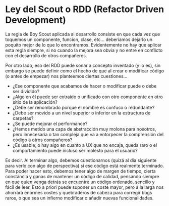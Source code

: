 # Ley del Scout o RDD (Refactor Driven Development)

La regla de Boy Scout aplicada al desarrollo consiste en que cada vez que toquemos un componente, funcion, clase, etc... deberíamos dejarlo un poquito mejor de lo que lo encontramos. Evidentemente no hay que aplicar esta regla siempre, si no cuando la mejora sea obvia y no entre en conflicto con el desarrollo de otros compañeros.

Por otro lado, eso del RDD puede sonar a concepto inventado (y lo es), sin embargo se puede definir como el hecho de que al crear o modificar código (o antes de empezar) nos planteemos ciertas cuestiones...

- ¿Ese componente que acabamos de hacer o modificar puede o debe ser dividido?
- ¿Algo en él puede ser extraído o unificado con otro componente en otro sitio de la aplicación?
- ¿Debe ser renombrado porque el nombre es confuso o redundante?
- ¿Debe ser movido a un nivel superior o inferior en la estructura de carpetas?
- ¿Se puede mejorar el performance?
- ¿Hemos metido una capa de abstracción muy molona para nosotros, pero innecesaria o tan compleja que va a entorpecer la comprensión del código a otros compañeros?
- ¿Es usable, o hay algo en cuanto a UX que no encaja, queda raro o el comportamiento puede incluso ser molesto para el usuario?

Es decir. Al terminar algo, debemos cuestionarnos (quizá al dia siguiente para verlo con algo de perspectiva) si ese código está realmente terminado. Para poder hacer esto, debemos tener algo de margen de tiempo, cierta constancia y ganas de mantener un código de calidad, pensando siempre en que quien venga detrás se encuentre un código ordenado, sencillo y fácil de leer. Esto a priori puede suponer un coste mayor, pero a la larga nos ahorrará enormes costes y quebraderos de cabeza para corregir bugs raros, o que sea un infierno modificar o añadir nuevas funcionalidades.
